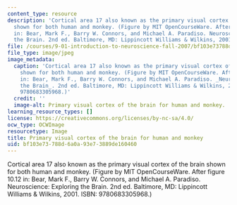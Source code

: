 ```yaml
---
content_type: resource
description: 'Cortical area 17 also known as the primary visual cortex of the brain
  shown for both human and monkey. (Figure by MIT OpenCourseWare. After figure 10.12
  in: Bear, Mark F., Barry W. Connors, and Michael A. Paradiso. Neuroscience: Exploring
  the Brain. 2nd ed. Baltimore, MD: Lippincott Williams & Wilkins, 2001. ISBN: 9780683305968.)'
file: /courses/9-01-introduction-to-neuroscience-fall-2007/bf103e73788d6a0a93e73889de160460_9-01f07-th.jpg
file_type: image/jpeg
image_metadata:
  caption: 'Cortical area 17 also known as the primary visual cortex of the brain
    shown for both human and monkey. (Figure by MIT OpenCourseWare. After figure 10.12
    in: Bear, Mark F., Barry W. Connors, and Michael A. Paradiso. _Neuroscience: Exploring
    the Brain_. 2nd ed. Baltimore, MD: Lippincott Williams & Wilkins, 2001. ISBN:
    9780683305968.)'
  credit: ''
  image-alt: Primary visual cortex of the brain for human and monkey.
learning_resource_types: []
license: https://creativecommons.org/licenses/by-nc-sa/4.0/
ocw_type: OCWImage
resourcetype: Image
title: Primary visual cortex of the brain for human and monkey
uid: bf103e73-788d-6a0a-93e7-3889de160460
---
```

Cortical area 17 also known as the primary visual cortex of the brain shown for both human and monkey. (Figure by MIT OpenCourseWare. After figure 10.12 in: Bear, Mark F., Barry W. Connors, and Michael A. Paradiso. Neuroscience: Exploring the Brain. 2nd ed. Baltimore, MD: Lippincott Williams & Wilkins, 2001. ISBN: 9780683305968.)